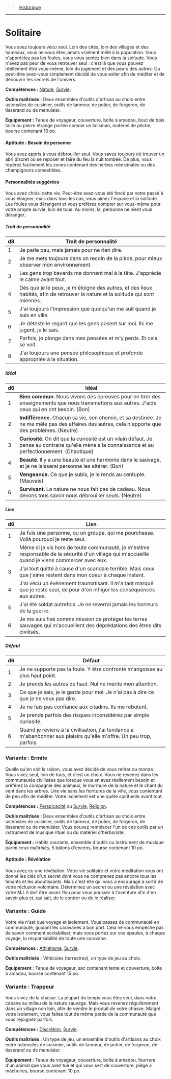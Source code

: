 
<!--BackgroundItem-->

> <!--ParentNameLink-->[Historique](backgrounds_hd.md)<!--/ParentNameLink-->

---

# <!--Name-->Solitaire<!--/Name-->

<!--Description-->

Vous avez toujours vécu seul. Loin des cités, loin des villages et des hameaux, vous ne vous êtes jamais vraiment mêlé à la population. Vous n'appréciez pas les foules, vous vous sentez bien dans la solitude. Vous n'avez pas peur de vous retrouver seul : c'est là que vous pouvez réellement être vous-même, loin du jugement et des peurs des autres. Ou peut-être avez-vous simplement décidé de vous exiler afin de méditer et de découvrir les secrets de l'univers.

<!--/Description-->

**Compétences :** <!--SkillProficiencies-->[Nature], [Survie].<!--/SkillProficiencies-->

**Outils maîtrisés :** <!--MasteredTools-->Deux ensembles d'outils d'artisan au choix entre ustensiles de cuisinier, outils de tanneur, de potier, de forgeron, de tisserand ou de menuisier.<!--/MasteredTools-->

**Équipement :** <!--Equipment-->Tenue de voyageur, couverture, boîte à amadou, bout de bois taillé ou pierre étrange portée comme un talisman, matériel de pêche, bourse contenant 10 po.<!--/Equipment-->

<!--FeatureItem-->

#### <!--Name-->Aptitude : Besoin de personne<!--/Name-->

<!--Description-->

Vous avez appris à vous débrouiller seul. Vous savez toujours où trouver un abri discret où se reposer et faire du feu la nuit tombée. De plus, vous repérez facilement les zones contenant des herbes médicinales ou des champignons comestibles.

<!--/Description-->

<!--/FeatureItem-->

<!--Items-->

#### <!--Name-->Personnalités suggérées<!--/Name-->

<!--Description-->

Vous avez choisi cette vie. Peut-être avez-vous été forcé par votre passé à vous éloigner, mais dans tous les cas, vous aimez l'espace et la solitude. Les foules vous dérangent et vous préférez compter sur vous-même pour votre propre survie, loin de tous. Au moins, là, personne ne vient vous déranger.

<!--/Description-->

<!--PersonalityTraitItem-->

##### <!--Name-->Trait de personnalité<!--/Name-->

<!--Table-->

|d8|Trait de personnalité|
|---|---|
|1|Je parle peu, mais jamais pour ne rien dire.|
|2|Je me mets toujours dans un recoin de la pièce, <!--br-->pour mieux observer mon environnement.|
|3|Les gens trop bavards me donnent mal à la <!--br-->tête. J'apprécie le calme avant tout.|
|4|Dès que je le peux, je m'éloigne des autres, et <!--br-->des lieux habités, afin de retrouver la nature et <!--br-->la solitude qui sont miennes.|
|5|J'ai toujours l'impression que quelqu'un me <!--br-->suit quand je suis en ville.|
|6|Je déteste le regard que les gens posent sur <!--br-->moi. Ils me jugent, je le sais.|
|7|Parfois, je plonge dans mes pensées et m'y <!--br-->perds. Et cela se voit.|
|8|J'ai toujours une pensée philosophique et <!--br-->profonde appropriée à la situation.|

<!--/Table-->

<!--/PersonalityTraitItem-->

<!--PersonalityIdealItem-->

##### <!--Name-->Idéal<!--/Name-->

<!--Table-->

|d6|Idéal|
|---|---|
|1|**Bien commun.** Nous vivons des épreuves <!--br-->pour en tirer des enseignements que nous <!--br-->transmettons aux autres. J'aide ceux qui en ont <!--br-->besoin. (Bon)|
|2|**Indifférence.** Chacun sa vie, son chemin, et <!--br-->sa destinée. Je ne me mêle pas des affaires <!--br-->des autres, cela n'apporte que des problèmes. <!--br-->(Neutre)|
|3|**Curiosité.** On dit que la curiosité est un vilain <!--br-->défaut. Je pense au contraire qu'elle mène <!--br-->à la connaissance et au perfectionnement. <!--br-->(Chaotique)|
|4|**Beauté.** Il y a une beauté et une harmonie <!--br-->dans le sauvage, et je ne laisserai personne les <!--br-->altérer. (Bon)|
|5|**Vengeance.** Ce que je subis, je le rends au <!--br-->centuple. (Mauvais)|
|6|**Survivant.** La nature ne nous fait pas de <!--br-->cadeau. Nous devons tous savoir nous <!--br-->débrouiller seuls. (Neutre)|

<!--/Table-->

<!--/PersonalityIdealItem-->

<!--PersonalityLinkItem-->

##### <!--Name-->Lien<!--/Name-->

<!--Table-->

|d6|Lien|
|---|---|
|1|Je fuis une personne, ou un groupe, qui me <!--br-->pourchasse. Voilà pourquoi je reste seul.|
|2|Même si je vis hors de toute communauté, <!--br-->je m'estime responsable de la sécurité <!--br-->d'un village qui m'accueille quand je viens <!--br-->commercer avec eux.|
|3|J'ai tout quitté à cause d'un scandale terrible. <!--br-->Mais ceux que j'aime restent dans mon coeur à <!--br-->chaque instant.|
|4|J'ai vécu un événement traumatisant. Il m'a <!--br-->tant marqué que je reste seul, de peur d'en <!--br-->infliger les conséquences aux autres.|
|5|J'ai été soldat autrefois. Je ne reverrai jamais <!--br-->les horreurs de la guerre.|
|6|Je me suis fixé comme mission de protéger <!--br-->les terres sauvages qui m'accueillent des <!--br-->déprédations des êtres dits civilisés.|

<!--/Table-->

<!--/PersonalityLinkItem-->

<!--PersonalityDefectItem-->

##### <!--Name-->Défaut<!--/Name-->

<!--Table-->

|d6|Défaut|
|---|---|
|1|Je ne supporte pas la foule. Y être confronté <!--br-->m'angoisse au plus haut point.|
|2|Je prends les autres de haut. Nul ne mérite mon <!--br-->attention.|
|3|Ce que je sais, je le garde pour moi. Je n'ai pas à <!--br-->dire ce que je ne veux pas dire.|
|4|Je ne fais pas confiance aux citadins. Ils me <!--br-->rebutent.|
|5|Je prends parfois des risques inconsidérés par <!--br-->simple curiosité.|
|6|Quand je reviens à la civilisation, j'ai tendance <!--br-->à m'abandonner aux plaisirs qu'elle m'offre. Un <!--br-->peu trop, parfois.|

<!--/Table-->

<!--/PersonalityDefectItem-->

<!--/Items-->

<!--SubBackgroundItem-->

### <!--Name-->Variante : Ermite<!--/Name-->

<!--Description-->

Quelle qu'en soit la raison, vous avez décidé de vous retirer du monde. Vous vivez seul, loin de tous, et c'est un choix. Vous ne revenez dans les communautés civilisées que lorsque vous en avez réellement besoin et préférez la compagnie des animaux, le murmure de la nature et le chant du vent dans les arbres. Une vie sans les fioritures de la ville, vous contentant de peu afin de méditer. Votre isolement est une quête spirituelle avant tout.

<!--/Description-->

**Compétences :** <!--SkillProficiencies-->[Perspicacité] ou [Survie], [Religion].<!--/SkillProficiencies-->

**Outils maîtrisés :** <!--MasteredTools-->Deux ensembles d'outils d'artisan au choix entre ustensiles de cuisinier, outils de tanneur, de potier, de forgeron, de tisserand ou de menuisier. Vous pouvez remplacer l'un de ces outils par un instrument de musique rituel ou du matériel d'herboriste.<!--/MasteredTools-->

**Équipement :** <!--Equipment-->Habits courants, ensemble d'outils ou instrument de musique parmi ceux maîtrisés, 5 bâtons d'encens, bourse contenant 10 po.<!--/Equipment-->

<!--FeatureItem-->

#### <!--Name-->Aptitude : Révélation<!--/Name-->

<!--Description-->

Vous avez eu une révélation. Votre vie solitaire et votre méditation vous ont donné les clés d'un secret dont vous ne comprenez pas encore tous les tenants et les aboutissants. Mais c'est elle qui vous a encouragé à sortir de votre réclusion volontaire. Déterminez un secret ou une révélation avec votre MJ. Il doit être assez flou pour vous pousser à l'aventure afin d'en savoir plus et, qui sait, de le contrer ou de le réaliser.

<!--/Description-->

<!--/FeatureItem-->

<!--/SubBackgroundItem-->

<!--SubBackgroundItem-->

### <!--Name-->Variante : Guide<!--/Name-->

<!--Description-->

Votre vie n'est que voyage et isolement. Vous passez de communauté en communauté, guidant les caravanes à bon port. Cela ne vous empêche pas de savoir comment sociabiliser, mais vous portez sur vos épaules, à chaque voyage, la responsabilité de toute une caravane.

<!--/Description-->

**Compétences :** <!--SkillProficiencies-->[Athlétisme], [Survie].<!--/SkillProficiencies-->

**Outils maîtrisés :** <!--MasteredTools-->Véhicules (terrestres), un type de jeu au choix.<!--/MasteredTools-->

**Équipement :** <!--Equipment-->Tenue de voyageur, sac contenant tente et couverture, boîte à amadou, bourse contenant 15 po.<!--/Equipment-->

<!--/SubBackgroundItem-->

<!--SubBackgroundItem-->

### <!--Name-->Variante : Trappeur<!--/Name-->

<!--Description-->

Vous vivez de la chasse. La plupart du temps vous êtes seul, dans votre cabane au milieu de la nature sauvage. Mais vous revenez régulièrement dans un village non loin, afin de vendre le produit de votre chasse. Malgré votre isolement, vous faites tout de même partie de la communauté que vous rejoignez parfois.

<!--/Description-->

**Compétences :** <!--SkillProficiencies-->[Discrétion], [Survie].<!--/SkillProficiencies-->

**Outils maîtrisés :** <!--MasteredTools-->Un type de jeu, un ensemble d'outils d'artisans au choix entre ustensiles de cuisinier, outils de tanneur, de potier, de forgeron, de tisserand ou de menuisier.<!--/MasteredTools-->

**Équipement :** <!--Equipment-->Tenue de voyageur, couverture, boîte à amadou, fourrure d'un animal que vous avez tué et qui vous sert de couverture, piège à mâchoires, bourse contenant 10 po.<!--/Equipment-->

<!--/SubBackgroundItem-->

<!--/BackgroundItem-->

[Athlétisme]: abilities_strength_hd.md#athlétisme
[Discrétion]: abilities_dexterity_hd.md#discrétion
[Nature]: abilities_intelligence_hd.md#nature
[Perspicacité]: abilities_wisdom_hd.md#perspicacité
[Religion]: abilities_intelligence_hd.md#religion
[Survie]: abilities_wisdom_hd.md#survie
